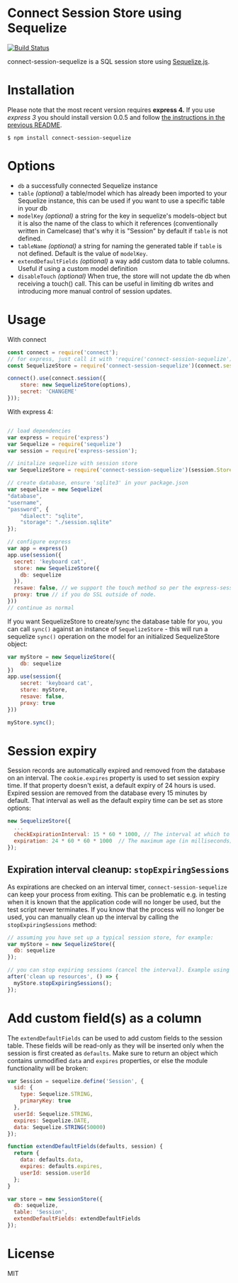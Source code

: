 # Connect Session Store using Sequelize
[![Build Status](https://travis-ci.org/mweibel/connect-session-sequelize.png)](https://travis-ci.org/mweibel/connect-session-sequelize)

connect-session-sequelize is a SQL session store using [Sequelize.js](http://sequelizejs.com).

# Installation
Please note that the most recent version requires **express 4.** If you use *express 3* you should install version 0.0.5 and follow [the instructions in the previous README](https://github.com/mweibel/connect-session-sequelize/blob/7a446de5a7a2ebc562d288a22896d55f0fbe6e5d/README.md).

```
$ npm install connect-session-sequelize
```

# Options

* `db` a successfully connected Sequelize instance
* `table` *(optional)* a table/model which has already been imported to your Sequelize instance, this can be used if you want to use a specific table in your db
* `modelKey` *(optional)* a string for the key in sequelize's models-object but it is also the name of the class to which it references (conventionally written in Camelcase) that's why it is "Session" by default if `table` is not defined.
* `tableName` *(optional)* a string for naming the generated table if `table` is not defined.
Default is the value of `modelKey`.
* `extendDefaultFields` *(optional)* a way add custom data to table columns. Useful if using a custom model definition
* `disableTouch` *(optional)* When true, the store will not update the db when receiving a touch() call. This can be useful in limiting db writes and introducing more manual control of session updates.


# Usage

With connect

```javascript
const connect = require('connect');
// for express, just call it with 'require('connect-session-sequelize')(session.Store)'
const SequelizeStore = require('connect-session-sequelize')(connect.session.Store);

connect().use(connect.session({
	store: new SequelizeStore(options),
	secret: 'CHANGEME'
}));
```

With express 4:

```javascript

// load dependencies
var express = require('express')
var Sequelize = require('sequelize')
var session = require('express-session');

// initalize sequelize with session store
var SequelizeStore = require('connect-session-sequelize')(session.Store);

// create database, ensure 'sqlite3' in your package.json
var sequelize = new Sequelize(
"database",
"username",
"password", {
    "dialect": "sqlite",
    "storage": "./session.sqlite"
});

// configure express
var app = express()
app.use(session({
  secret: 'keyboard cat',
  store: new SequelizeStore({
    db: sequelize
  }),
  resave: false, // we support the touch method so per the express-session docs this should be set to false
  proxy: true // if you do SSL outside of node.
}))
// continue as normal
```

If you want SequelizeStore to create/sync the database table for you, you can call `sync()` against an instance of `SequelizeStore` - this will run a sequelize `sync()` operation on the model for an initialized SequelizeStore object:

```javascript
var myStore = new SequelizeStore({
    db: sequelize
})
app.use(session({
    secret: 'keyboard cat',
    store: myStore,
    resave: false,
    proxy: true
}))

myStore.sync();
```

# Session expiry

Session records are automatically expired and removed from the database on an interval. The `cookie.expires` property is used to set session expiry time. If that property doesn't exist, a default expiry of 24 hours is used. Expired session are removed from the database every 15 minutes by default. That interval as well as the default expiry time can be set as store options:

```javascript
new SequelizeStore({
  ...
  checkExpirationInterval: 15 * 60 * 1000, // The interval at which to cleanup expired sessions in milliseconds.
  expiration: 24 * 60 * 60 * 1000  // The maximum age (in milliseconds) of a valid session.
});
```

## Expiration interval cleanup: `stopExpiringSessions`

As expirations are checked on an interval timer, `connect-session-sequelize` can keep your process from exiting. This can be problematic e.g. in testing when it is known that the application code will no longer be used, but the test script never terminates. If you know that the process will no longer be used, you can manually clean up the interval by calling the `stopExpiringSessions` method:

```js
// assuming you have set up a typical session store, for example:
var myStore = new SequelizeStore({
  db: sequelize
});

// you can stop expiring sessions (cancel the interval). Example using Mocha:
after('clean up resources', () => {
  myStore.stopExpiringSessions();
});
```

# Add custom field(s) as a column

The `extendDefaultFields` can be used to add custom fields to the session table. These fields will be read-only as they will be inserted only when the session is first created as `defaults`. Make sure to return an object which contains unmodified `data` and `expires` properties, or else the module functionality will be broken:

```javascript
var Session = sequelize.define('Session', {
  sid: {
    type: Sequelize.STRING,
    primaryKey: true
  },
  userId: Sequelize.STRING,
  expires: Sequelize.DATE,
  data: Sequelize.STRING(50000)
});

function extendDefaultFields(defaults, session) {
  return {
    data: defaults.data,
    expires: defaults.expires,
    userId: session.userId
  };
}

var store = new SessionStore({
  db: sequelize,
  table: 'Session',
  extendDefaultFields: extendDefaultFields
});
```

# License

MIT

